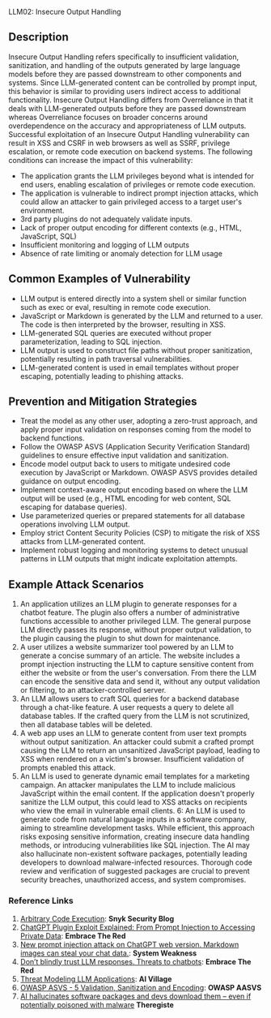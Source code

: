  LLM02: Insecure Output Handling

## Description
Insecure Output Handling refers specifically to insufficient validation, sanitization, and handling of the outputs generated by large language models before they are passed downstream to other components and systems. Since LLM-generated content can be controlled by prompt input, this behavior is similar to providing users indirect access to additional functionality.
Insecure Output Handling differs from Overreliance in that it deals with LLM-generated outputs before they are passed downstream whereas Overreliance focuses on broader concerns around overdependence on the accuracy and appropriateness of LLM outputs.
Successful exploitation of an Insecure Output Handling vulnerability can result in XSS and CSRF in web browsers as well as SSRF, privilege escalation, or remote code execution on backend systems.
The following conditions can increase the impact of this vulnerability:
- The application grants the LLM privileges beyond what is intended for end users, enabling escalation of privileges or remote code execution.
- The application is vulnerable to indirect prompt injection attacks, which could allow an attacker to gain privileged access to a target user's environment.
- 3rd party plugins do not adequately validate inputs.
- Lack of proper output encoding for different contexts (e.g., HTML, JavaScript, SQL)
- Insufficient monitoring and logging of LLM outputs
- Absence of rate limiting or anomaly detection for LLM usage
## Common Examples of Vulnerability
- LLM output is entered directly into a system shell or similar function such as exec or eval, resulting in remote code execution.
- JavaScript or Markdown is generated by the LLM and returned to a user. The code is then interpreted by the browser, resulting in XSS.
- LLM-generated SQL queries are executed without proper parameterization, leading to SQL injection.
- LLM output is used to construct file paths without proper sanitization, potentially resulting in path traversal vulnerabilities.
- LLM-generated content is used in email templates without proper escaping, potentially leading to phishing attacks.

## Prevention and Mitigation Strategies
- Treat the model as any other user, adopting a zero-trust approach, and apply proper input validation on responses coming from the model to backend functions.
- Follow the OWASP ASVS (Application Security Verification Standard) guidelines to ensure effective input validation and sanitization.
- Encode model output back to users to mitigate undesired code execution by JavaScript or Markdown. OWASP ASVS provides detailed guidance on output encoding.
- Implement context-aware output encoding based on where the LLM output will be used (e.g., HTML encoding for web content, SQL escaping for database queries).
- Use parameterized queries or prepared statements for all database operations involving LLM output.
- Employ strict Content Security Policies (CSP) to mitigate the risk of XSS attacks from LLM-generated content.
- Implement robust logging and monitoring systems to detect unusual patterns in LLM outputs that might indicate exploitation attempts.

## Example Attack Scenarios
1. An application utilizes an LLM plugin to generate responses for a chatbot feature. The plugin also offers a number of administrative functions accessible to another privileged LLM. The general purpose LLM directly passes its response, without proper output validation, to the plugin causing the plugin to shut down for maintenance.
2. A user utilizes a website summarizer tool powered by an LLM to generate a concise summary of an article. The website includes a prompt injection instructing the LLM to capture sensitive content from either the website or from the user's conversation. From there the LLM can encode the sensitive data and send it, without any output validation or filtering, to an attacker-controlled server.
3. An LLM allows users to craft SQL queries for a backend database through a chat-like feature. A user requests a query to delete all database tables. If the crafted query from the LLM is not scrutinized, then all database tables will be deleted.
4. A web app uses an LLM to generate content from user text prompts without output sanitization. An attacker could submit a crafted prompt causing the LLM to return an unsanitized JavaScript payload, leading to XSS when rendered on a victim's browser. Insufficient validation of prompts enabled this attack.
5. An LLM is used to generate dynamic email templates for a marketing campaign. An attacker manipulates the LLM to include malicious JavaScript within the email content. If the application doesn't properly sanitize the LLM output, this could lead to XSS attacks on recipients who view the email in vulnerable email clients.
6: An LLM is used to generate code from natural language inputs in a software company, aiming to streamline development tasks. While efficient, this approach risks exposing sensitive information, creating insecure data handling methods, or introducing vulnerabilities like SQL injection. The AI may also hallucinate non-existent software packages, potentially leading developers to download malware-infected resources. Thorough code review and verification of suggested packages are crucial to prevent security breaches, unauthorized access, and system compromises.

### Reference Links

1. [Arbitrary Code Execution](https://security.snyk.io/vuln/SNYK-PYTHON-LANGCHAIN-5411357): **Snyk Security Blog**
2. [ChatGPT Plugin Exploit Explained: From Prompt Injection to Accessing Private Data](https://embracethered.com/blog/posts/2023/chatgpt-cross-plugin-request-forgery-and-prompt-injection./): **Embrace The Red**
3. [New prompt injection attack on ChatGPT web version. Markdown images can steal your chat data.](https://systemweakness.com/new-prompt-injection-attack-on-chatgpt-web-version-ef717492c5c2?gi=8daec85e2116): **System Weakness**
4. [Don’t blindly trust LLM responses. Threats to chatbots](https://embracethered.com/blog/posts/2023/ai-injections-threats-context-matters/): **Embrace The Red**
5. [Threat Modeling LLM Applications](https://aivillage.org/large%20language%20models/threat-modeling-llm/): **AI Village**
6. [OWASP ASVS - 5 Validation, Sanitization and Encoding](https://owasp-aasvs4.readthedocs.io/en/latest/V5.html#validation-sanitization-and-encoding): **OWASP AASVS**
7. [AI hallucinates software packages and devs download them – even if potentially poisoned with malware](https://www.theregister.com/2024/03/28/ai_bots_hallucinate_software_packages/) **Theregiste**
